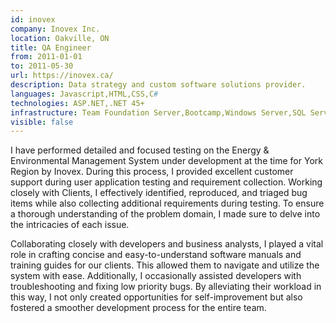 ```yaml
---
id: inovex
company: Inovex Inc.
location: Oakville, ON
title: QA Engineer
from: 2011-01-01
to: 2011-05-30
url: https://inovex.ca/
description: Data strategy and custom software solutions provider.
languages: Javascript,HTML,CSS,C#
technologies: ASP.NET,.NET 45+
infrastructure: Team Foundation Server,Bootcamp,Windows Server,SQL Server
visible: false
---
```


<p>
I have performed detailed and focused testing on the Energy & Environmental Management System under development at the time for York Region by Inovex. During this process, I provided excellent customer support during user application testing and requirement collection. Working closely with Clients, I effectively identified, reproduced, and triaged bug items while also collecting additional requirements during testing. To ensure a thorough understanding of the problem domain, I made sure to delve into the intricacies of each issue.
</p>
<p>
Collaborating closely with developers and business analysts, I played a vital role in crafting concise and easy-to-understand software manuals and training guides for our clients. This allowed them to navigate and utilize the system with ease. Additionally, I occasionally assisted developers with troubleshooting and fixing low priority bugs. By alleviating their workload in this way, I not only created opportunities for self-improvement but also fostered a smoother development process for the entire team.
</p>
